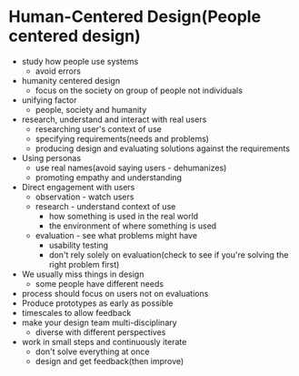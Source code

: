 # Human-Centered Design(People centered design)

- study how people use systems
  - avoid errors
- humanity centered design
  - focus on the society on group of people not individuals
- unifying factor
  - people, society and humanity
- research, understand and interact with real users
  - researching user's context of use
  - specifying requirements(needs and problems)
  - producing design and evaluating solutions against the requirements
- Using personas
  - use real names(avoid saying users - dehumanizes)
  - promoting empathy and understanding
- Direct engagement with users
  - observation - watch users
  - research - understand context of use
    - how something is used in the real world
    - the environment of where something is used
  - evaluation - see what problems might have
    - usability testing
    - don't rely solely on evaluation(check to see if you're solving the right problem first)
- We usually miss things in design
  - some people have different needs
- process should focus on users not on evaluations
- Produce prototypes as early as possible
- timescales to allow feedback
- make your design team multi-disciplinary
  - diverse with different perspectives
- work in small steps and continuously iterate
  - don't solve everything at once
  - design and get feedback(then improve)